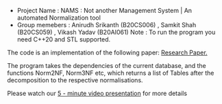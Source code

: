 - Project Name : NAMS : Not another Management System | An automated Normalization tool
- Group memebers : Anirudh Srikanth (B20CS006) , Samkit Shah (B20CS059) , Vikash Yadav (B20AI061)
Note : To run the program you need C++20 and STL supported.

The code is an implementation of the following paper: [Research Paper.](https://www.researchgate.net/publication/4349094_Automatic_database_normalization_and_primary_key_generation#:~:text=Normalization%20is%20the%20most%20exercised,anomalies%20due%20to%20future%20updates)

The program takes the dependencies of the current database, and the functions Norm2NF, Norm3NF etc,
which returns a list of Tables after the decomposition to the respective normalisations.

Please watch our [5 - minute video presentation](https://drive.google.com/file/d/1pLNXtKdJ7qmqfRrxM3DiIUY5M4wwJLsd/view?usp=share_link) for more details

